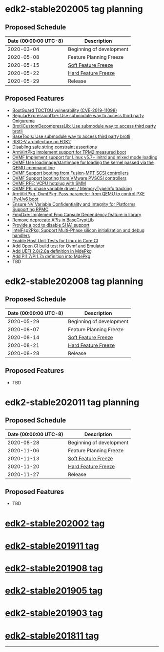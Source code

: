 # edk2-stable202005 tag planning

## Proposed Schedule

| Date (00:00:00 UTC-8)| Description                              |
| ---------------------| ---------------------------------------- |
| 2020-03-04           | Beginning of development                 |
| 2020-05-08           | Feature Planning Freeze                  |
| 2020-05-15           | [Soft Feature Freeze](SoftFeatureFreeze) |
| 2020-05-22           | [Hard Feature Freeze](HardFeatureFreeze) |
| 2020-05-29           | Release                                  |

## Proposed Features
* [BootGuard TOCTOU vulnerability (CVE-2019-11098)](https://bugzilla.tianocore.org/show_bug.cgi?id=1614)
* [RegularExpressionDxe: Use submodule way to access third party Oniguruma](https://bugzilla.tianocore.org/show_bug.cgi?id=2073)
* [BrotliCustomDecompressLib: Use submodule way to access third party brotli](https://bugzilla.tianocore.org/show_bug.cgi?id=2559)
* [BaseTools: Use submodule way to access third party brotli](https://bugzilla.tianocore.org/show_bug.cgi?id=2558)
* [RISC-V architecture on EDK2](https://bugzilla.tianocore.org/show_bug.cgi?id=2672)
* [Disabling safe string constraint assertions](https://bugzilla.tianocore.org/show_bug.cgi?id=2054)
* [ArmVirtPkg Implement support for TPM2 measured boot](https://bugzilla.tianocore.org/show_bug.cgi?id=2560)
* [OVMF Implement support for Linux v5.7+ initrd and mixed mode loading](https://bugzilla.tianocore.org/show_bug.cgi?id=2564)
* [OVMF Use loadimage/startimage for loading the kernel passed via the QEMU command line](https://bugzilla.tianocore.org/show_bug.cgi?id=2566)
* [OVMF Support booting from Fusion-MPT SCSI controllers](https://bugzilla.tianocore.org/show_bug.cgi?id=2390)
* [OVMF Support booting from VMware PVSCSI controllers](https://bugzilla.tianocore.org/show_bug.cgi?id=2567)
* [OVMF RFE: VCPU hotplug with SMM](https://bugzilla.tianocore.org/show_bug.cgi?id=1512)
* [OVMF PEI phase variable driver / MemoryTypeInfo tracking](https://bugzilla.tianocore.org/show_bug.cgi?id=386)
* [ArmVirtPkg, OvmfPkg: Pass parameter from QEMU to control PXE IPv4/v6 boot](https://bugzilla.tianocore.org/show_bug.cgi?id=2681)
* [Ensure NV Variable Confidentiality and Integrity for Platforms Supporting RPMC](https://bugzilla.tianocore.org/show_bug.cgi?id=2594)
* [FmpDxe: Implement Fmp Capsule Dependency feature in library](https://bugzilla.tianocore.org/show_bug.cgi?id=2696)
* [Remove deprecate APIs in BaseCryptLib](https://bugzilla.tianocore.org/show_bug.cgi?id=1898)
* [Provide a pcd to disable SHA1 support](https://bugzilla.tianocore.org/show_bug.cgi?id=1682)
* [IntelFsp2Pkg: Support Multi-Phase silicon initialization and debug handlers](https://bugzilla.tianocore.org/show_bug.cgi?id=2698)
* [Enable Host Unit Tests for Linux in Core CI](https://bugzilla.tianocore.org/show_bug.cgi?id=2513)
* [Add Open CI build test for Ovmf and Emulator](https://bugzilla.tianocore.org/show_bug.cgi?id=2570)
* [Add UEFI 2.8/2.8a definition in MdePkg](https://bugzilla.tianocore.org/show_bug.cgi?id=2768)
* [Add PI1.7/PI1.7a definition into MdePkg](https://bugzilla.tianocore.org/show_bug.cgi?id=2769)
* TBD

# edk2-stable202008 tag planning

## Proposed Schedule

| Date (00:00:00 UTC-8)| Description                              |
| ---------------------| ---------------------------------------- |
| 2020-05-29           | Beginning of development                 |
| 2020-08-07           | Feature Planning Freeze                  |
| 2020-08-14           | [Soft Feature Freeze](SoftFeatureFreeze) |
| 2020-08-21           | [Hard Feature Freeze](HardFeatureFreeze) |
| 2020-08-28           | Release                                  |

## Proposed Features
* TBD

# edk2-stable202011 tag planning

## Proposed Schedule

| Date (00:00:00 UTC-8)| Description                              |
| ---------------------| ---------------------------------------- |
| 2020-08-28           | Beginning of development                 |
| 2020-11-06           | Feature Planning Freeze                  |
| 2020-11-13           | [Soft Feature Freeze](SoftFeatureFreeze) |
| 2020-11-20           | [Hard Feature Freeze](HardFeatureFreeze) |
| 2020-11-27           | Release                                  |

## Proposed Features
* TBD

# [edk2-stable202002 tag](https://github.com/tianocore/edk2/releases/tag/edk2-stable202002)
# [edk2-stable201911 tag](https://github.com/tianocore/edk2/releases/tag/edk2-stable201911)
# [edk2-stable201908 tag](https://github.com/tianocore/edk2/releases/tag/edk2-stable201908)
# [edk2-stable201905 tag](https://github.com/tianocore/edk2/releases/tag/edk2-stable201905)
# [edk2-stable201903 tag](https://github.com/tianocore/edk2/releases/tag/edk2-stable201903)
# [edk2-stable201811 tag](https://github.com/tianocore/edk2/releases/tag/edk2-stable201811)

---
